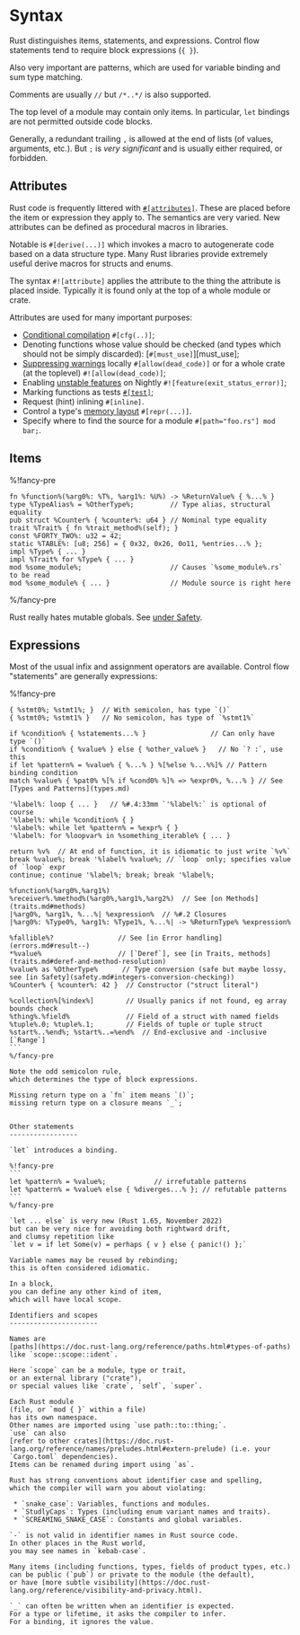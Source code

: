 Syntax
======

[comment]: # ( Copyright 2021 Ian Jackson and contributors  )
[comment]: # ( SPDX-License-Identifier: MIT                 )
[comment]: # ( There is NO WARRANTY.                        )

Rust distinguishes items, statements, and expressions.
Control flow statements tend to require block expressions (`{ }`).

Also very important are patterns,
which are used for variable binding
and sum type matching.

Comments are usually `//` but `/*..*/` is also supported.

The top level of a module may contain only items.
In particular, `let` bindings are not permitted outside code blocks.

Generally, a redundant trailing `,` is allowed at the end of lists
(of values, arguments, etc.).
But `;` is *very significant* and is usually either required, or forbidden.

Attributes
----------

Rust code is frequently littered with [`#[attributes]`](https://doc.rust-lang.org/reference/attributes.html).
These are placed before the item or expression they apply to.
The semantics are very varied.
New attributes can be defined as procedural macros in libraries.

Notable is `#[derive(...)]` which invokes a macro
to autogenerate code based on a data structure type.
Many Rust libraries provide extremely useful derive macros
for structs and enums.

The syntax `#![attribute]` applies the attribute to
the thing the attribute is placed inside.
Typically it is found only at the top of a whole module or crate.

Attributes are used for many important purposes:

  * [Conditional compilation](https://doc.rust-lang.org/reference/conditional-compilation.html) `#[cfg(..)]`;
  * Denoting functions whose value should be checked
    (and types which should not be simply discarded):
    [`#[must_use]`][must_use];
  * [Suppressing warnings](https://doc.rust-lang.org/reference/attributes/diagnostics.html#lint-check-attributes) locally `#[allow(dead_code)]` or
    for a whole crate (at the toplevel) `#![allow(dead_code)]`;
  * Enabling [unstable features](https://doc.rust-lang.org/unstable-book/index.html) on Nightly
    `#![feature(exit_status_error)]`;
  * Marking functions as tests [`#[test]`](https://doc.rust-lang.org/reference/attributes/testing.html#the-test-attribute);
  * Request (hint) inlining `#[inline]`.
  * Control a type's [memory layout](https://doc.rust-lang.org/reference/type-layout.html) `#[repr(...)]`.
  * Specify where to find the source for a module
    `#[path="foo.rs"] mod bar;`.

Items
-----

[comment]: # ( This section uses a local Markdown extension:    )
[comment]: # ( the %!fancy-pre construct.  See fancy-pre.md.    )

%!fancy-pre
```
fn %function%(%arg0%: %T%, %arg1%: %U%) -> %ReturnValue% { %...% }
type %TypeAlias% = %OtherType%;         // Type alias, structural equality
pub struct %Counter% { %counter%: u64 } // Nominal type equality
trait %Trait% { fn %trait_method%(self); }
const %FORTY_TWO%: u32 = 42;
static %TABLE%: [u8; 256] = { 0x32, 0x26, 0o11, %entries...% };
impl %Type% { ... }
impl %Trait% for %Type% { ... }
mod %some_module%;                      // Causes `%some_module%.rs` to be read
mod %some_module% { ... }               // Module source is right here
```
%/fancy-pre

Rust really hates mutable globals.
See [under Safety](safety.md#global-variables).

Expressions
-----------

Most of the usual infix and assignment operators are available.
Control flow "statements" are generally expressions:

%!fancy-pre
````
{ %stmt0%; %stmt1%; }  // With semicolon, has type `()`
{ %stmt0%; %stmt1% }   // No semicolon, has type of `%stmt1%`

if %condition% { %statements...% }                // Can only have type `()`
if %condition% { %value% } else { %other_value% }   // No `? :`, use this
if let %pattern% = %value% { %...% } %[%else %...%%]% // Pattern binding condition
match %value% { %pat0% %[% if %cond0% %]% => %expr0%, %...% } // See [Types and Patterns](types.md)

'%label%: loop { ... }   // %#.4:33mm `'%label%:` is optional of course
'%label%: while %condition% { }
'%label%: while let %pattern% = %expr% { }
'%label%: for %loopvar% in %something_iterable% { ... }

return %v%  // At end of function, it is idiomatic to just write `%v%`
break %value%; break '%label% %value%; // `loop` only; specifies value of `loop` expr
continue; continue '%label%; break; break '%label%;

%function%(%arg0%,%arg1%)
%receiver%.%method%(%arg0%,%arg1%,%arg2%)  // See [on Methods](traits.md#methods)
|%arg0%, %arg1%, %...%| %expression%  // %#.2 Closures
|%arg0%: %Type0%, %arg1%: %Type1%, %...%| -> %ReturnType% %expression%

%fallible%?                // See [in Error handling](errors.md#result--)
*%value%                   // [`Deref`], see [in Traits, methods](traits.md#deref-and-method-resolution)
%value% as %OtherType%      // Type conversion (safe but maybe lossy, see [in Safety](safety.md#integers-conversion-checking))
%Counter% { %counter%: 42 }  // Constructor ("struct literal")

%collection%[%index%]        // Usually panics if not found, eg array bounds check
%thing%.%field%              // Field of a struct with named fields
%tuple%.0; %tuple%.1;        // Fields of tuple or tuple struct
%start%..%end%; %start%..=%end%  // End-exclusive and -inclusive [`Range`]
```
%/fancy-pre

Note the odd semicolon rule,
which determines the type of block expressions.

Missing return type on a `fn` item means `()`;
missing return type on a closure means `_`;


Other statements
-----------------

`let` introduces a binding.

%!fancy-pre
```
let %pattern% = %value%;			// irrefutable patterns
let %pattern% = %value% else { %diverges...% }; // refutable patterns
```
%/fancy-pre

`let ... else` is very new (Rust 1.65, November 2022)
but can be very nice for avoiding both rightward drift,
and clumsy repetition like
`let v = if let Some(v) = perhaps { v } else { panic!() };`

Variable names may be reused by rebinding;
this is often considered idiomatic.

In a block,
you can define any other kind of item,
which will have local scope.

Identifiers and scopes
----------------------

Names are
[paths](https://doc.rust-lang.org/reference/paths.html#types-of-paths)
like `scope::scope::ident`.

Here `scope` can be a module, type or trait,
or an external library ("crate"),
or special values like `crate`, `self`, `super`.

Each Rust module
(file, or `mod { }` within a file)
has its own namespace.
Other names are imported using `use path::to::thing;`.
`use` can also
[refer to other crates](https://doc.rust-lang.org/reference/names/preludes.html#extern-prelude) (i.e. your `Cargo.toml` dependencies).
Items can be renamed during import using `as`.

Rust has strong conventions about identifier case and spelling,
which the compiler will warn you about violating:

 * `snake_case`: Variables, functions and modules.
 * `StudlyCaps`: Types (including enum variant names and traits).
 * `SCREAMING_SNAKE_CASE`: Constants and global variables.

`-` is not valid in identifier names in Rust source code.
In other places in the Rust world,
you may see names in `kebab-case`.

Many items (including functions, types, fields of product types, etc.)
can be public (`pub`) or private to the module (the default),
or have [more subtle visibility](https://doc.rust-lang.org/reference/visibility-and-privacy.html).

`_` can often be written when an identifier is expected.
For a type or lifetime, it asks the compiler to infer.
For a binding, it ignores the value.
